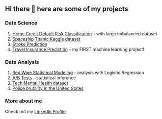 ## Hi there 👋 here are some of my projects

### Data Science
1. [Home Credit Default Risk Classification](https://github.com/CelineChiLamNg/home_credit_default_prediction) - with large imbalanced dataset
2. [Spaceship Titanic Kaggle dataset](https://github.com/CelineChiLamNg/spaceship_prediction)
3. [Stroke Prediction](https://github.com/CelineChiLamNg/stroke-prediction)
4. [Travel Insurance Prediction](https://github.com/CelineChiLamNg/travel_insurance_prediction) - my FIRST machine learning project!

### Data Analysis
1. [Red Wine Statistical Modeling](https://github.com/CelineChiLamNg/red_wine_regression) - analysis with Logistic Regression
2. [A/B Tests](https://github.com/CelineChiLamNg/AB-tests) - statistical inference
3. [Tech Mental Health dataset](https://github.com/CelineChiLamNg/tech_mental_health)
4. [Police brutality in the United States](https://github.com/CelineChiLamNg/fatal_police_shootings)

### More about me
Check out my [LinkedIn Profile](www.linkedin.com/in/celine-chi-lam-ng)
<!--
**CelineChiLamNg/CelineChiLamNg** is a ✨ _special_ ✨ repository because its `README.md` (this file) appears on your GitHub profile.

Here are some ideas to get you started:

- 🔭 I’m currently working on ...
- 🌱 I’m currently learning ...
- 👯 I’m looking to collaborate on ...
- 🤔 I’m looking for help with ...
- 💬 Ask me about ...
- 📫 How to reach me: ...
- 😄 Pronouns: ...
- ⚡ Fun fact: ...
-->
